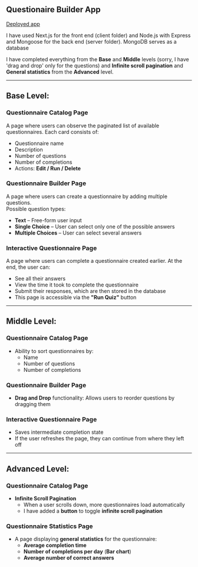 ## Questionaire Builder App
[Deployed app](https://questionnaire-builder-lyart.vercel.app/)

I have used Next.js for the front end (client folder) and Node.js with Express and Mongoose for the back end (server folder). MongoDB serves as a database

I have completed everything from the **Base** and **Middle** levels (sorry, I have 'drag and drop' only for the questions) and **Infinite scroll pagination** and **General statistics** from the **Advanced** level.

---

## Base Level:
### Questionnaire Catalog Page
A page where users can observe the paginated list of available questionnaires. Each card consists of:
- Questionnaire name  
- Description  
- Number of questions  
- Number of completions  
- Actions: **Edit / Run / Delete**

### Questionnaire Builder Page
A page where users can create a questionnaire by adding multiple questions.  
Possible question types:
- **Text** – Free-form user input  
- **Single Choice** – User can select only one of the possible answers  
- **Multiple Choices** – User can select several answers  

### Interactive Questionnaire Page
A page where users can complete a questionnaire created earlier. At the end, the user can:
- See all their answers  
- View the time it took to complete the questionnaire  
- Submit their responses, which are then stored in the database  
- This page is accessible via the **"Run Quiz"** button  

---

## Middle Level:
### Questionnaire Catalog Page
- Ability to sort questionnaires by:  
  - Name  
  - Number of questions  
  - Number of completions  

### Questionnaire Builder Page
- **Drag and Drop** functionality: Allows users to reorder questions by dragging them  

### Interactive Questionnaire Page
- Saves intermediate completion state  
- If the user refreshes the page, they can continue from where they left off  

---

## Advanced Level:
### Questionnaire Catalog Page
- **Infinite Scroll Pagination**  
  - When a user scrolls down, more questionnaires load automatically  
  - I have added a **button** to toggle **infinite scroll pagination**  

### Questionnaire Statistics Page
- A page displaying **general statistics** for the questionnaire:
  - **Average completion time**  
  - **Number of completions per day** (**Bar chart**)  
  - **Average number of correct answers**  
